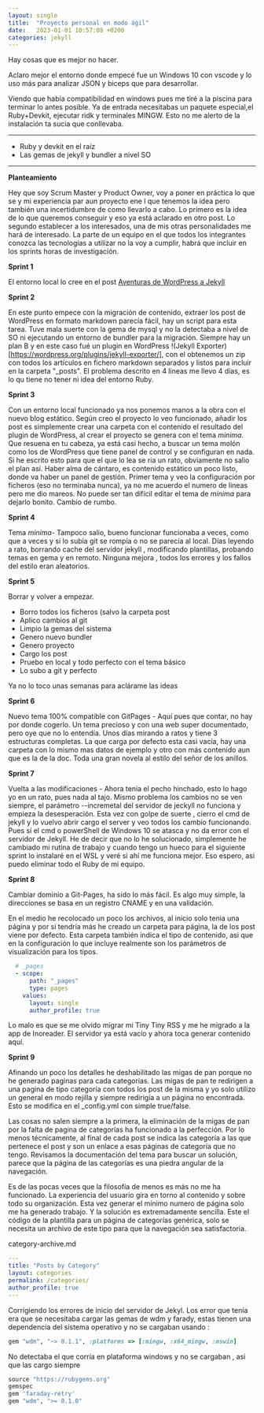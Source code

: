 ```yaml
---
layout: single
title:  "Proyecto personal en modo ágil"
date:   2023-01-01 10:57:08 +0200
categories: jekyll
---
```


Hay cosas que es mejor no hacer.

Aclaro mejor el entorno donde empecé fue un Windows 10 con vscode y lo uso más para analizar JSON y biceps que para desarrollar. 

Viendo que había compatibilidad en windows pues me tiré a la piscina para terminar lo antes posible. Ya de entrada necesitabas un paquete especial,el Ruby+Devkit, ejecutar ridk y terminales MINGW. Esto no me alerto de la instalación ta sucia que conllevaba.

---
* Ruby y devkit en el raíz
* Las gemas de jekyll y bundler a nivel SO
  
---

__Planteamiento__

Hey que soy Scrum Master y Product Owner, voy a poner en práctica lo que se y mi experiencia par aun proyecto ene l que tenemos la idea pero también una incertidumbre de como llevarlo a cabo. Lo primero es la idea de lo que queremos conseguir  y eso ya está aclarado en otro post. Lo segundo establecer a los interesados, una de mis otras personalidades me hará de interesado.  La parte de un equipo en el que todos los integrantes conozca las tecnologías a utilizar no la voy a cumplir, habrá que incluir en los sprints horas de investigación.

__Sprint 1__  
  
El entorno local lo cree en el post [Aventuras de WordPress a Jekyll](2022-11-02-aventuras-de-WordPress-a-Jekyll.markdown)

__Sprint 2__

En este punto empece con la migración de contenido, extraer los post de WordPress en formato markdown parecía fácil, hay un script para esta tarea. Tuve mala suerte con la gema de mysql y no la detectaba a nivel de SO ni ejecutando un entorno de bundler para la migración. Siempre hay un plan B y en este caso fué un plugin en WordPress !(Jekyll Exporter)[https://wordpress.org/plugins/jekyll-exporter/], con el obtenemos un zip con todos los artículos en fichero markdown separados y listos para incluir en la carpeta "_posts". El problema descrito en 4 lineas me llevo 4 días, es lo qu tiene no tener ni idea del entorno Ruby.

__Sprint 3__  

Con un entorno local funcionado ya nos ponemos manos a la obra con el nuevo blog estático. Según creo el proyecto lo veo funcionado, añadir los post es simplemente crear una carpeta con el contenido el resultado del plugin de WordPress, al crear el proyecto se genera con el tema  _minima_. Que resuena en tu cabeza, ya está casi hecho, a buscar un tema molón como los de WordPress que tiene panel de control y se configuran en nada. Si he escrito esto para que el que lo lea se ria un rato, obviamente no salio el plan así. Haber alma de cántaro, es contenido estático un poco listo, donde va haber un panel de gestión. Primer tema y veo la configuración por ficheros (eso no terminaba nunca), ya no me acuerdo el numero de lineas pero me dio mareos. No puede ser tan difícil editar el tema de _minima_ para dejarlo bonito. Cambio de rumbo. 

__Sprint 4__  

Tema _minima_- Tampoco salio, bueno funcionar funcionaba a veces, como que a veces y si lo subía git se rompía o no se parecía al local. Días leyendo a rato, borrando cache del servidor jekyll , modificando plantillas, probando temas en gema  y en remoto. Ninguna mejora , todos los errores y los fallos del estilo eran aleatorios.

__Sprint 5__  

Borrar y volver a empezar. 
* Borro todos los ficheros (salvo la carpeta post 
* Aplico cambios al git
* Limpio la gemas del sistema
* Genero nuevo bundler 
* Genero proyecto
* Cargo los post 
* Pruebo en local y todo perfecto con el tema básico
* Lo subo a git y perfecto

Ya no lo toco unas semanas para aclárame las ideas

__Sprint 6__  

Nuevo tema 100% compatible con GitPages - Aquí pues que contar, no hay por donde cogerlo. Un tema precioso y con una web super documentado, pero oye que no lo entendía. Unos días mirando a ratos y tiene 3 estructuras completas. La que carga por defecto esta casi vacía, hay una carpeta con lo mismo  mas datos de ejemplo  y otro con  más contenido aun que es la de la doc. Toda una gran novela al estilo del señor de los anillos.

__Sprint 7__  

Vuelta a las modificaciones - Ahora tenia el pecho hinchado, esto lo hago yo en un rato,  pues nada al tajo. Mismo problema los cambios no se ven siempre, el parámetro --incremetal del servidor de jeckyll no funciona y empieza la desesperación. Esta vez con golpe de suerte , cierro el cmd de jekyll y lo vuelvo abrir cargo el server  y veo todos los cambio funcionando. Pues sí el cmd o powerShell de Windows 10 se atasca y no da error con el servidor de Jekyll. He de decir que no lo he solucionado, simplemente he cambiado mi rutina de trabajo y cuando tengo un hueco para el siguiente sprint lo instalaré en el WSL y veré si ahí me funciona mejor. Eso espero, asi puedo eliminar todo el Ruby de mi equipo.


__Sprint 8__ 

Cambiar dominio a Git-Pages, ha sido lo más fácil. Es algo muy simple, la direcciones se basa en un registro CNAME y en una validación.

En el medio he recolocado un poco los archivos, al inicio solo tenia una página  y por si tendría más he creado un carpeta para página, la de los post viene por defecto. Esta carpeta también indica el tipo de contenido, asi que en la configuración lo que incluye realmente son los parámetros de visualización para los tipos.


```yaml
  # _pages
  - scope:
      path: "_pages"
      type: pages
    values:
      layout: single
      author_profile: true
```

Lo malo es que se me olvido migrar mi Tiny Tiny RSS y me he migrado a la app de Inoreader. El servidor ya está vacío y ahora toca generar contenido aquí.


__Sprint 9__

Afinando un poco los detalles he deshabilitado las migas de pan porque no he generado paginas para cada categorías. Las migas de pan te redirigen a una pagina de tipo categoría con todos los post de la misma y yo solo utilizo un general en modo rejilla y siempre redirigía a un página no encontrada. Esto se modifica en el _config.yml con simple true/false. 

Las cosas no salen siempre a la primera, la eliminación de la migas de pan  por la falta de pagina de categorías ha funcionado a la perfección.  Por lo menos técnicamente, al final de cada post se indica las categoría a las que pertenece el post  y son un enlace a esas páginas de categoría que no tengo. Revisamos la documentación del tema para buscar un solución, parece que la página de las categorías es una piedra angular de la navegación.

Es de las pocas veces que la filosofía de menos es más no me ha funcionado. La experiencia del usuario gira en torno al contenido y sobre todo su organización. Esta vez generar el mínimo numero de página solo me ha generado trabajo. Y la solución es extremadamente sencilla.
Este el código de la plantilla para un página de categorías genérica, solo se necesita un archivo de este tipo para que la navegación sea satisfactoria.

category-archive.md

```yaml
---
title: "Posts by Category"
layout: categories
permalink: /categories/
author_profile: true
---
```


Corrigiendo los errores de inicio del servidor de Jekyl. Los error que tenía era que se necesitaba cargar las gemas de wdm y farady, estas tienen una dependencia del sistema operativo y no se cargaban usando :

```ruby
gem "wdm", "~> 0.1.1", :platforms => [:mingw, :x64_mingw, :mswin]
```

No detectaba el que corría en plataforma windows y no se cargaban , asi que las cargo siempre

```ruby
source "https://rubygems.org"
gemspec
gem 'faraday-retry'
gem "wdm", ">= 0.1.0"
```